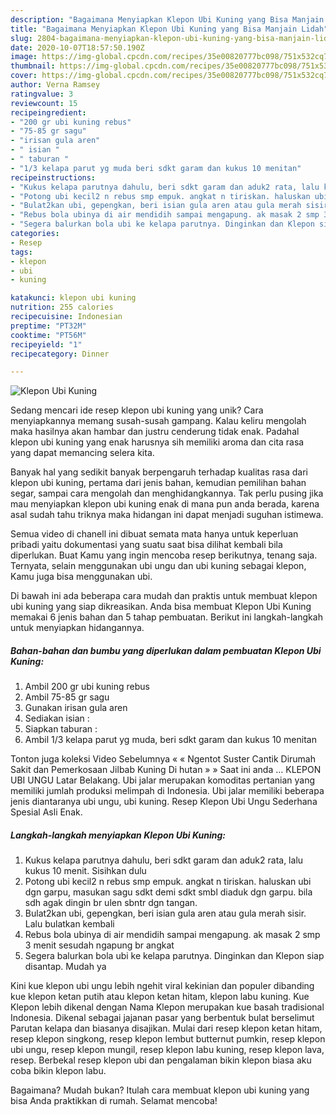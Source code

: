 ```yaml
---
description: "Bagaimana Menyiapkan Klepon Ubi Kuning yang Bisa Manjain Lidah"
title: "Bagaimana Menyiapkan Klepon Ubi Kuning yang Bisa Manjain Lidah"
slug: 2804-bagaimana-menyiapkan-klepon-ubi-kuning-yang-bisa-manjain-lidah
date: 2020-10-07T18:57:50.190Z
image: https://img-global.cpcdn.com/recipes/35e00820777bc098/751x532cq70/klepon-ubi-kuning-foto-resep-utama.jpg
thumbnail: https://img-global.cpcdn.com/recipes/35e00820777bc098/751x532cq70/klepon-ubi-kuning-foto-resep-utama.jpg
cover: https://img-global.cpcdn.com/recipes/35e00820777bc098/751x532cq70/klepon-ubi-kuning-foto-resep-utama.jpg
author: Verna Ramsey
ratingvalue: 3
reviewcount: 15
recipeingredient:
- "200 gr ubi kuning rebus"
- "75-85 gr sagu"
- "irisan gula aren"
- " isian "
- " taburan "
- "1/3 kelapa parut yg muda beri sdkt garam dan kukus 10 menitan"
recipeinstructions:
- "Kukus kelapa parutnya dahulu, beri sdkt garam dan aduk2 rata, lalu kukus 10 menit. Sisihkan dulu"
- "Potong ubi kecil2 n rebus smp empuk. angkat n tiriskan. haluskan ubi dgn garpu, masukan sagu sdkt demi sdkt smbl diaduk dgn garpu. bila sdh agak dingin br ulen sbntr dgn tangan."
- "Bulat2kan ubi, gepengkan, beri isian gula aren atau gula merah sisir. Lalu bulatkan kembali"
- "Rebus bola ubinya di air mendidih sampai mengapung. ak masak 2 smp 3 menit sesudah ngapung br angkat"
- "Segera balurkan bola ubi ke kelapa parutnya. Dinginkan dan Klepon siap disantap. Mudah ya"
categories:
- Resep
tags:
- klepon
- ubi
- kuning

katakunci: klepon ubi kuning 
nutrition: 255 calories
recipecuisine: Indonesian
preptime: "PT32M"
cooktime: "PT56M"
recipeyield: "1"
recipecategory: Dinner

---
```



![Klepon Ubi Kuning](https://img-global.cpcdn.com/recipes/35e00820777bc098/751x532cq70/klepon-ubi-kuning-foto-resep-utama.jpg)

Sedang mencari ide resep klepon ubi kuning yang unik? Cara menyiapkannya memang susah-susah gampang. Kalau keliru mengolah maka hasilnya akan hambar dan justru cenderung tidak enak. Padahal klepon ubi kuning yang enak harusnya sih memiliki aroma dan cita rasa yang dapat memancing selera kita.

Banyak hal yang sedikit banyak berpengaruh terhadap kualitas rasa dari klepon ubi kuning, pertama dari jenis bahan, kemudian pemilihan bahan segar, sampai cara mengolah dan menghidangkannya. Tak perlu pusing jika mau menyiapkan klepon ubi kuning enak di mana pun anda berada, karena asal sudah tahu triknya maka hidangan ini dapat menjadi suguhan istimewa.

Semua video di chanell ini dibuat semata mata hanya untuk keperluan pribadi yaitu dokumentasi yang suatu saat bisa dilihat kembali bila diperlukan. Buat Kamu yang ingin mencoba resep berikutnya, tenang saja. Ternyata, selain menggunakan ubi ungu dan ubi kuning sebagai klepon, Kamu juga bisa menggunakan ubi.


Di bawah ini ada beberapa cara mudah dan praktis untuk membuat klepon ubi kuning yang siap dikreasikan. Anda bisa membuat Klepon Ubi Kuning memakai 6 jenis bahan dan 5 tahap pembuatan. Berikut ini langkah-langkah untuk menyiapkan hidangannya.

<!--inarticleads1-->

##### Bahan-bahan dan bumbu yang diperlukan dalam pembuatan Klepon Ubi Kuning:

1. Ambil 200 gr ubi kuning rebus
1. Ambil 75-85 gr sagu
1. Gunakan irisan gula aren
1. Sediakan  isian :
1. Siapkan  taburan :
1. Ambil 1/3 kelapa parut yg muda, beri sdkt garam dan kukus 10 menitan


Tonton juga koleksi Video Sebelumnya « « Ngentot Suster Cantik Dirumah Sakit dan Pemerkosaan Jilbab Kuning Di hutan » » Saat ini anda … KLEPON UBI UNGU Latar Belakang. Ubi jalar merupakan komoditas pertanian yang memiliki jumlah produksi melimpah di Indonesia. Ubi jalar memiliki beberapa jenis diantaranya ubi ungu, ubi kuning. Resep Klepon Ubi Ungu Sederhana Spesial Asli Enak. 

<!--inarticleads2-->

##### Langkah-langkah menyiapkan Klepon Ubi Kuning:

1. Kukus kelapa parutnya dahulu, beri sdkt garam dan aduk2 rata, lalu kukus 10 menit. Sisihkan dulu
1. Potong ubi kecil2 n rebus smp empuk. angkat n tiriskan. haluskan ubi dgn garpu, masukan sagu sdkt demi sdkt smbl diaduk dgn garpu. bila sdh agak dingin br ulen sbntr dgn tangan.
1. Bulat2kan ubi, gepengkan, beri isian gula aren atau gula merah sisir. Lalu bulatkan kembali
1. Rebus bola ubinya di air mendidih sampai mengapung. ak masak 2 smp 3 menit sesudah ngapung br angkat
1. Segera balurkan bola ubi ke kelapa parutnya. Dinginkan dan Klepon siap disantap. Mudah ya


Kini kue klepon ubi ungu lebih ngehit viral kekinian dan populer dibanding kue klepon ketan putih atau klepon ketan hitam, klepon labu kuning. Kue Klepon lebih dikenal dengan Nama Klepon merupakan kue basah tradisional Indonesia. Dikenal sebagai jajanan pasar yang berbentuk bulat berselimut Parutan kelapa dan biasanya disajikan. Mulai dari resep klepon ketan hitam, resep klepon singkong, resep klepon lembut butternut pumkin, resep klepon ubi ungu, resep klepon mungil, resep klepon labu kuning, resep klepon lava, resep. Berbekal resep klepon ubi dan pengalaman bikin klepon biasa aku coba bikin klepon labu. 

Bagaimana? Mudah bukan? Itulah cara membuat klepon ubi kuning yang bisa Anda praktikkan di rumah. Selamat mencoba!
